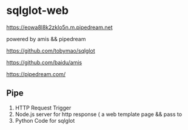 # sqlglot-web

https://eowa8l8k2zklo5n.m.pipedream.net

powered by amis && pipedream

https://github.com/tobymao/sqlglot

https://github.com/baidu/amis

https://pipedream.com/

## Pipe

1. HTTP Request Trigger
2. Node.js server for http response ( a web template page && pass to 
3. Python Code for sqlglot

